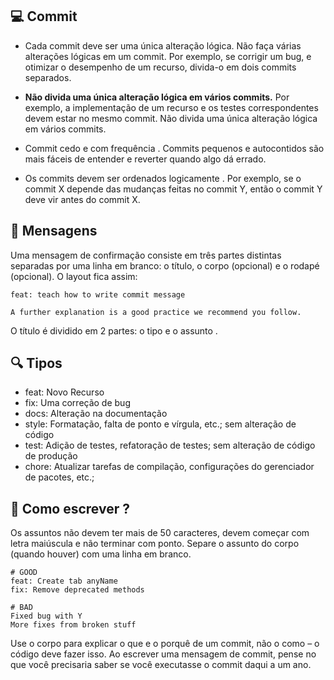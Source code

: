 ## :computer: Commit 
- Cada commit deve ser uma única alteração lógica. Não faça várias alterações lógicas em um commit. Por exemplo, se corrigir um bug, e otimizar o desempenho de um recurso, divida-o em dois commits separados.

- <b>Não divida uma única alteração lógica em vários commits.</b> Por exemplo, a implementação de um recurso e os testes correspondentes devem estar no mesmo commit. Não divida uma única alteração lógica em vários commits.

- Commit cedo e com frequência . Commits pequenos e autocontidos são mais fáceis de entender e reverter quando algo dá errado.

- Os commits devem ser ordenados logicamente . Por exemplo, se o commit X depende das mudanças feitas no commit Y, então o commit Y deve vir antes do commit X.

## :fax: Mensagens

Uma mensagem de confirmação consiste em três partes distintas separadas por uma linha em branco: o título, o corpo (opcional) e o rodapé (opcional). O layout fica assim:

```
feat: teach how to write commit message

A further explanation is a good practice we recommend you follow.

```
O título é dividido em 2 partes: o tipo e o assunto .

## :mag: Tipos

- feat: Novo Recurso
- fix: Uma correção de bug
- docs: Alteração na documentação
- style: Formatação, falta de ponto e vírgula, etc.; sem alteração de código
- test: Adição de testes, refatoração de testes; sem alteração de código de produção
- chore: Atualizar tarefas de compilação, configurações do gerenciador de pacotes, etc.;

## :book: Como escrever ?

Os assuntos não devem ter mais de 50 caracteres, devem começar com letra maiúscula e não terminar com ponto. Separe o assunto do corpo (quando houver) com uma linha em branco.

```
# GOOD
feat: Create tab anyName
fix: Remove deprecated methods

# BAD
Fixed bug with Y
More fixes from broken stuff

```

Use o corpo para explicar o que e o porquê de um commit, não o como – o código deve fazer isso.
Ao escrever uma mensagem de commit, pense no que você precisaria saber se você executasse o commit daqui a um ano.

